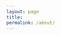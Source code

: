 ```yaml
---
layout: page
title: 
permalink: /about/
---
```


<script type="text/javascript" src="https://meetsandesh.github.io/assets/plugins/jquery-1.11.3.min.js"></script>
<script>location.replace('https://meetsandesh.github.io');</script>
